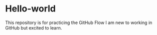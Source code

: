 # Hello-world
This repository is for practicing the GitHub Flow
I am new to working in GitHub but excited to learn.  
